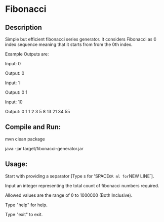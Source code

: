# Fibonacci

## Description
Simple but efficient fibonacci series generator. It considers Fibonacci as 0 index sequence meaning that it starts from 
from the 0th index.

Example Outputs are:

Input: 0

Output: 0

Input: 1

Output: 0 1

Input: 10

Output: 0 1 1 2 3 5 8 13 21 34 55


## Compile and Run:
mvn clean package

java -jar target/fibonacci-generator.jar

## Usage: 
Start with providing a separator [Type s for 'SPACE` OR nl for `NEW LINE`]. 

Input an integer representing the total count of fibonacci numbers required. 

Allowed values are the range of 0 to 1000000 (Both Inclusive). 

Type "help" for help. 

Type "exit" to exit. 
